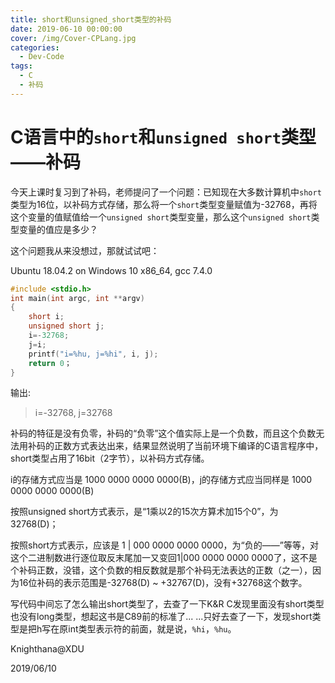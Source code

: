 ```yaml
---
title: short和unsigned_short类型的补码
date: 2019-06-10 00:00:00
cover: /img/Cover-CPLang.jpg
categories:
  - Dev-Code
tags:
  - C
  - 补码
---
```


# C语言中的`short`和`unsigned short`类型——补码

 今天上课时复习到了补码，老师提问了一个问题：已知现在大多数计算机中`short`类型为16位，以补码方式存储，那么将一个`short`类型变量赋值为-32768，再将这个变量的值赋值给一个`unsigned short`类型变量，那么这个`unsigned short`类型变量的值应是多少？
 
 这个问题我从来没想过，那就试试吧：
 
 Ubuntu 18.04.2 on Windows 10 x86\_64, gcc 7.4.0

```C
#include <stdio.h>
int main(int argc, int **argv)
{
	short i;
	unsigned short j;
	i=-32768;
	j=i;
	printf("i=%hu, j=%hi", i, j);
	return 0；
}
```

输出: 

> i=-32768, j=32768

 补码的特征是没有负零，补码的“负零”这个值实际上是一个负数，而且这个负数无法用补码的正数方式表达出来，结果显然说明了当前环境下编译的C语言程序中，short类型占用了16bit（2字节），以补码方式存储。

 i的存储方式应当是 1000 0000 0000 0000(B)，j的存储方式应当同样是 1000 0000 0000 0000(B)

 按照unsigned short方式表示，是“1乘以2的15次方算术加15个0”，为32768(D)；
 
 按照short方式表示，应该是 1 | 000 0000 0000 0000，为“负的——”等等，对这个二进制数进行逐位取反末尾加一又变回1|000 0000 0000 0000了，这不是个补码正数，没错，这个负数的相反数就是那个补码无法表达的正数（之一），因为16位补码的表示范围是-32768(D) ~ +32767(D)，没有+32768这个数字。

 写代码中间忘了怎么输出short类型了，去查了一下K&R C发现里面没有short类型也没有long类型，想起这书是C89前的标准了... ...只好去查了一下，发现short类型是把h写在原int类型表示符的前面，就是说，`%hi`，`%hu`。

 Knighthana@XDU

 2019/06/10
